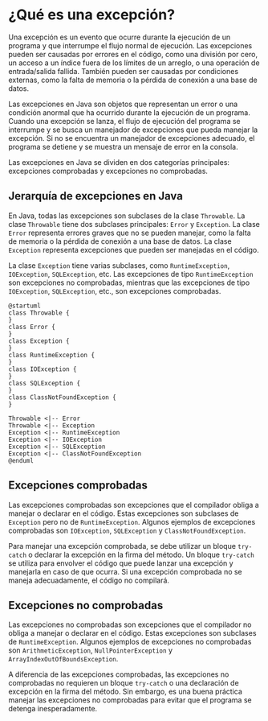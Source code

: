 # ¿Qué es una excepción?

Una excepción es un evento que ocurre durante la ejecución de un programa y que interrumpe el flujo normal de ejecución.
Las excepciones pueden ser causadas por errores en el código, como una división por cero, un acceso a un índice fuera de
los límites de un arreglo, o una operación de entrada/salida fallida. También pueden ser causadas por condiciones
externas, como la falta de memoria o la pérdida de conexión a una base de datos.

Las excepciones en Java son objetos que representan un error o una condición anormal que ha ocurrido durante la
ejecución de un programa. Cuando una excepción se lanza, el flujo de ejecución del programa se interrumpe y se busca un
manejador de excepciones que pueda manejar la excepción. Si no se encuentra un manejador de excepciones adecuado, el
programa se detiene y se muestra un mensaje de error en la consola.

Las excepciones en Java se dividen en dos categorías principales: excepciones comprobadas y excepciones no comprobadas.

## Jerarquía de excepciones en Java

En Java, todas las excepciones son subclases de la clase `Throwable`. La clase `Throwable` tiene dos subclases
principales: `Error` y `Exception`. La clase `Error` representa errores graves que no se pueden manejar, como la falta
de memoria o la pérdida de conexión a una base de datos. La clase `Exception` representa excepciones que pueden ser
manejadas en el código.

La clase `Exception` tiene varias subclases, como `RuntimeException`, `IOException`, `SQLException`, etc. Las
excepciones de tipo `RuntimeException` son excepciones no comprobadas, mientras que las excepciones de tipo
`IOException`, `SQLException`, etc., son excepciones comprobadas.

```plantuml
@startuml
class Throwable {
}
class Error {
}
class Exception {
}
class RuntimeException {
}
class IOException {
}
class SQLException {
}
class ClassNotFoundException {
}

Throwable <|-- Error    
Throwable <|-- Exception
Exception <|-- RuntimeException
Exception <|-- IOException
Exception <|-- SQLException
Exception <|-- ClassNotFoundException
@enduml
```

## Excepciones comprobadas

Las excepciones comprobadas son excepciones que el compilador obliga a manejar o declarar en el código. Estas
excepciones son subclases de `Exception` pero no de `RuntimeException`. Algunos ejemplos de excepciones comprobadas son
`IOException`, `SQLException` y `ClassNotFoundException`.

Para manejar una excepción comprobada, se debe utilizar un bloque `try-catch` o declarar la excepción en la firma del
método. Un bloque `try-catch` se utiliza para envolver el código que puede lanzar una excepción y manejarla en caso de
que ocurra. Si una excepción comprobada no se maneja adecuadamente, el código no compilará.

## Excepciones no comprobadas

Las excepciones no comprobadas son excepciones que el compilador no obliga a manejar o declarar en el código. Estas
excepciones son subclases de `RuntimeException`. Algunos ejemplos de excepciones no comprobadas son
`ArithmeticException`,
`NullPointerException` y `ArrayIndexOutOfBoundsException`.

A diferencia de las excepciones comprobadas, las excepciones no comprobadas no requieren un bloque `try-catch` o una
declaración de excepción en la firma del método. Sin embargo, es una buena práctica manejar las excepciones no
comprobadas para evitar que el programa se detenga inesperadamente.